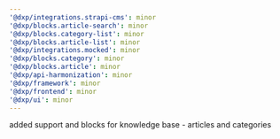 ```yaml
---
'@dxp/integrations.strapi-cms': minor
'@dxp/blocks.article-search': minor
'@dxp/blocks.category-list': minor
'@dxp/blocks.article-list': minor
'@dxp/integrations.mocked': minor
'@dxp/blocks.category': minor
'@dxp/blocks.article': minor
'@dxp/api-harmonization': minor
'@dxp/framework': minor
'@dxp/frontend': minor
'@dxp/ui': minor
---
```


added support and blocks for knowledge base - articles and categories
